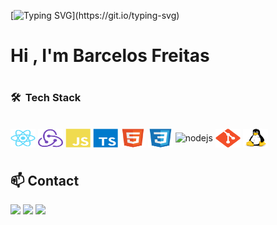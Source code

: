  
 [![Typing SVG](https://readme-typing-svg.herokuapp.com?font=Fira+Code&size=34&pause=1000&background=FFFFFF00&vCenter=true&width=600&height=60&lines=Hey+%F0%9F%91%8B+Welcome+to+my+profile;)](https://git.io/typing-svg)
<h1 align="left">Hi , I'm Barcelos Freitas</h1>




# <h3> 🛠 &nbsp;Tech Stack </h3>
<div align="left" valign="top"><br>
  <img align="center" alt="React" height="30" width="40" src="https://raw.githubusercontent.com/devicons/devicon/master/icons/react/react-original.svg">
  <img align="center" alt="Redux" height="30" width="40" src="https://raw.githubusercontent.com/devicons/devicon/master/icons/redux/redux-original.svg">
  <img align="center" alt="Js" height="30" width="40" src="https://raw.githubusercontent.com/devicons/devicon/master/icons/javascript/javascript-plain.svg">
  <img align="center" alt="Js" height="30" width="40" src="https://raw.githubusercontent.com/devicons/devicon/master/icons/typescript/typescript-plain.svg">
  <img align="center" alt="HTML" height="30" width="40" src="https://raw.githubusercontent.com/devicons/devicon/master/icons/html5/html5-original.svg">
  <img align="center" alt="CSS" height="30" width="40" src="https://raw.githubusercontent.com/devicons/devicon/master/icons/css3/css3-original.svg">
  <img align="center" alt="nodejs" height="30" width="40" src="https://cdn.worldvectorlogo.com/logos/nodejs-icon.svg">

  <img align="center" alt="git" height="30" width="40" src="https://raw.githubusercontent.com/devicons/devicon/master/icons/git/git-original.svg">
 <!-- <img align="center" alt="github" height="35" width="35" src="/assets/GitHub.png"> -->
  <img align="center" alt="linux" height="30" width="40" src="https://raw.githubusercontent.com/devicons/devicon/master/icons/linux/linux-original.svg">
</div>

#

##  📫 Contact
<div  align="left"> 
 <a  href="https://discord.com" target="_blank"><img   src="https://img.shields.io/badge/Discord-7289DA?style=for-the-badge&logo=discord&logoColor=white" target="_blank"></a>
  <a  href = "mailto:barcelosps41710@gmail.com"><img  src="https://img.shields.io/badge/-Gmail-%23333?style=for-the-badge&logo=gmail&logoColor=white" target="_blank"></a>
  <a href="www.linkedin.com/in/josédomingos" target="_blank"><img  src="https://img.shields.io/badge/-LinkedIn-%230077B5?style=for-the-badge&logo=linkedin&logoColor=white" target="_blank"></a> 
 
  #
  
</div>

